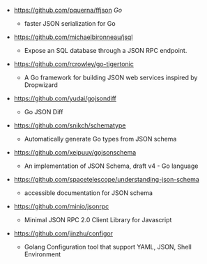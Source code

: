 - https://github.com/pquerna/ffjson *Go*
  - faster JSON serialization for Go 

- https://github.com/michaelbironneau/jsql
  - Expose an SQL database through a JSON RPC endpoint. 

- https://github.com/rcrowley/go-tigertonic
  - A Go framework for building JSON web services inspired by Dropwizard 

- https://github.com/yudai/gojsondiff
  - Go JSON Diff

- https://github.com/snikch/schematype
  - Automatically generate Go types from JSON schema  

- https://github.com/xeipuuv/gojsonschema
  - An implementation of JSON Schema, draft v4 - Go language 

- https://github.com/spacetelescope/understanding-json-schema
  - accessible documentation for JSON schema 

- https://github.com/minio/jsonrpc
  - Minimal JSON RPC 2.0 Client Library for Javascript 
  
- https://github.com/jinzhu/configor
  - Golang Configuration tool that support YAML, JSON, Shell Environment 
